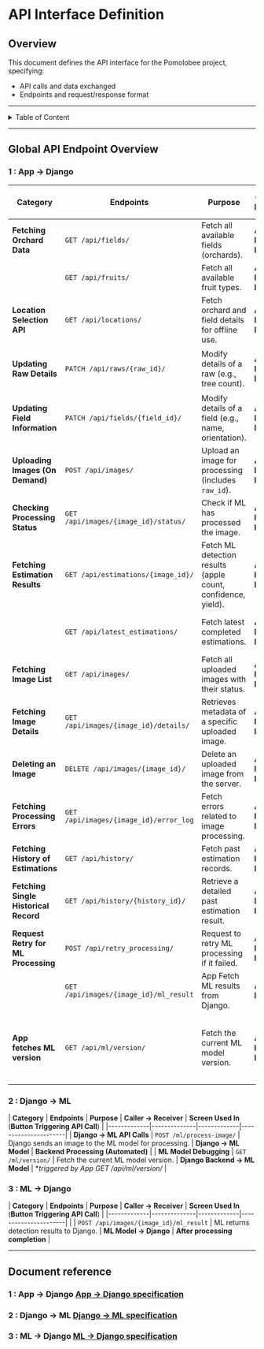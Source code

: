 
# **API Interface Definition**
## **Overview**
This document defines the API interface for the Pomolobee project, specifying:
- API calls and data exchanged
- Endpoints and request/response format
---
 
 
<details>
<summary>Table of Content</summary>

<!-- TOC -->
- [**API Interface Definition**](#api-interface-definition)
  - [**Overview**](#overview)
  - [Global API Endpoint Overview](#global-api-endpoint-overview)
    - [1 :    App → Django](#1-----app--django)
    - [2 :    Django → ML](#2-----django--ml)
    - [3 :   ML  →  Django](#3----ml----django)
  - [Document reference](#document-reference)
    - [1 :  App → Django [App → Django specification](API_1_App_to_Django.md)](#1---app--django-app--django-specificationapi_1_app_to_djangomd)
    - [2 :  Django → ML  [Django → ML specification](API_2_Django_to_ML.md)](#2---django--ml--django--ml-specificationapi_2_django_to_mlmd)
    - [3 :  ML  → Django [ML → Django specification](API_3_ML_to_Django.md)](#3---ml---django-ml--django-specificationapi_3_ml_to_djangomd)
<!-- TOC END -->
 
</details>

---


## Global API Endpoint Overview



### 1 :    App → Django

| **Category** | **Endpoints** | **Purpose** | **Caller → Receiver** | **Screen Used In** (**Button Triggering API Call**) |
|-------------|--------------|-------------|----------------------|----------------------------------------|
| **Fetching Orchard Data** | `GET /api/fields/` | Fetch all available fields (orchards). | **App → Django Backend** | **SettingsScreen (🔄 Sync Data Button)** |
| | `GET /api/fruits/` | Fetch all available fruit types. | **App → Django Backend** | **SettingsScreen (🔄 Sync Data Button)** |
| **Location Selection API** | `GET /api/locations/` | Fetch orchard and field details for offline use. | **App → Django Backend** | **SettingsScreen (🔄 Sync Data Button)** |
| **Updating Raw Details** | `PATCH /api/raws/{raw_id}/` | Modify details of a raw (e.g., tree count). | **App → Django Backend** | **SettingsScreen (✏️ Edit Raw Button & 💾 Save Button)** |
| **Updating Field Information** | `PATCH /api/fields/{field_id}/` | Modify details of a field (e.g., name, orientation). | **App → Django Backend** | **SettingsScreen (✏️ Edit Field Button & 💾 Save Button)** |
| **Uploading Images (On Demand)** | `POST /api/images/` | Upload an image for processing (includes `raw_id`). | **App → Django Backend** | **ProcessingScreen (📤 Analyze Button)** |
| **Checking Processing Status** | `GET /api/images/{image_id}/status/` | Check if ML has processed the image. | **App → Django Backend** | **ProcessingScreen (🔄 Refresh Status Button)** |
| **Fetching Estimation Results** | `GET /api/estimations/{image_id}/` | Fetch ML detection results (apple count, confidence, yield). | **App → Django Backend** | **ResultScreen (🔄 Load Estimation Button)** |
| | `GET /api/latest_estimations/` | Fetch latest completed estimations. | **App → Django Backend** | **ResultScreen (🔄 Load Latest Estimations Button)** |
| **Fetching Image List** | `GET /api/images/` | Fetch all uploaded images with their status. | **App → Django Backend** | **ProcessingScreen (🔄 Refresh Status Button)** |
| **Fetching Image Details** | `GET /api/images/{image_id}/details/` | Retrieves metadata of a specific uploaded image. | **App → Django Backend** | **ProcessingScreen, ResultScreen (Clicking on Image Row)** |
| **Deleting an Image** | `DELETE /api/images/{image_id}/` | Delete an uploaded image from the server. | **App → Django Backend** | **ProcessingScreen (🗑️ Delete Image Button)** |
| **Fetching Processing Errors** | `GET /api/images/{image_id}/error_log` | Fetch errors related to image processing. | **App → Django Backend** | **ProcessingScreen (⚠️ View Error Log Button)** | 
| **Fetching History of Estimations** | `GET /api/history/` | Fetch past estimation records. | **App → Django Backend** | **ResultScreen (📜 View History Button)** |
| **Fetching Single Historical Record** | `GET /api/history/{history_id}/` | Retrieve a detailed past estimation result. | **App → Django Backend** | **ResultScreen (📜 View Detailed History Button)** |
| **Request Retry for ML Processing** | `POST /api/retry_processing/` | Request to retry ML processing if it failed. | **App → Django Backend** | **ProcessingScreen (🔄 Retry Processing Button)** |
| | `GET /api/images/{image_id}/ml_result` | App Fetch ML results from Django. | **App → Django** | **Status Polling or Debug Tool** |
| **App fetches ML version** | `GET /api/ml/version/` | Fetch the current ML model version. | **App → Django Backend** | **SettingsScreen  Django fetches the ML version from the ML server and exposes it to the app** |


### 2 :    Django → ML

| **Category** | **Endpoints** | **Purpose** | **Caller → Receiver** | **Screen Used In** (**Button Triggering API Call**) |
|-------------|--------------|-------------|----------------------|
| **Django → ML API Calls** | `POST /ml/process-image/` | Django sends an image to the ML model for processing. | **Django → ML Model** | **Backend Processing (Automated)** |
| **ML Model Debugging** | `GET /ml/version/` | Fetch the current ML model version. | **Django Backend → ML Model** | **triggered by App GET /api/ml/version/* |


### 3 :   ML  →  Django


| **Category** | **Endpoints** | **Purpose** | **Caller → Receiver** | **Screen Used In** (**Button Triggering API Call**) |
|-------------|--------------|-------------|----------------------|
| | `POST /api/images/{image_id}/ml_result` | ML returns detection results to Django. | **ML Model → Django** | **After processing completion** |

 
---
 

## Document reference


### 1 :  App → Django [App → Django specification](API_1_App_to_Django.md)
### 2 :  Django → ML  [Django → ML specification](API_2_Django_to_ML.md)
### 3 :  ML  → Django [ML → Django specification](API_3_ML_to_Django.md)
 